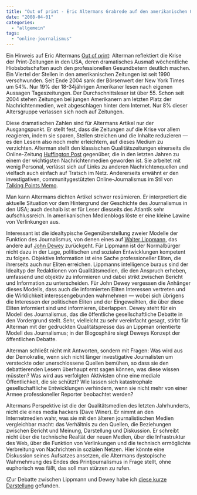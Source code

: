 ```yaml
---
title: "Out of print - Eric Altermans Grabrede auf den amerikanischen Qualitätsjournalismus"
date: "2008-04-01"
categories: 
  - "allgemein"
tags: 
  - "online-journalismus"
---
```


Ein Hinweis auf Eric Altermans [Out of print](http://www.newyorker.com/reporting/2008/03/31/080331fa_fact_alterman?currentPage=all): Alterman reflektiert die Krise der Print-Zeitungen in den USA, deren dramatisches Ausmaß wöchentliche Hiobsbotschaften auch den professionellen Gesundbetern deutlich machen. Ein Viertel der Stellen in den amerikanischen Zeitungen ist seit 1990 verschwunden. Seit Ende 2004 sank der Börsenwert der New York Times um 54%. Nur 19% der 18-34jährigen Amerikaner lesen nach eigenen Aussagen Tageszeitungen. Der Durchschnittsleser ist über 55. Schon seit 2004 stehen Zeitungen bei jungen Amerikanern am letzten Platz der Nachrichtenmedien, weit abgeschlagen hinter dem Internet. Nur 8% dieser Altersgruppe verlassen sich noch auf Zeitungen.

Diese dramatischen Zahlen sind für Altermans Artikel nur der Ausgangspunkt. Er stellt fest, dass die Zeitungen auf die Krise vor allem reagieren, indem sie sparen, Stellen streichen und die Inhalte reduzieren — es den Lesern also noch mehr erleichtern, auf dieses Medium zu verzichten. Alterman stellt den klassischen Qualitätszeitungen einerseits die Online-Zeitung [Huffington Post](http://www.huffingtonpost.com/ "Breaking News and Opinion on The Huffington Post") gegenüber, die in den letzten Jahren zu einem der wichtigsten Nachrichtenmedien geworden ist. Sie arbeitet mit wenig Personal, verlässt sich auf Links zu anderen Nachrichtenquellen und vielfach auch einfach auf Tratsch im Netz. Andererseits erwähnt er den investigativen, communitygestützten Online-Journalismus im Stil von [Talking Points Memo](http://talkingpointsmemo.com/ "Talking Points Memo").

Man kann Altermans dichten Artikel schwer resümieren. Er interpretiert die aktuelle Situation vor dem Hintergrund der Geschichte des Journalismus in den USA; auch deshalb ist er für Leser diesseits des Atlantik sehr aufschlussreich. In amerikanischen Medienblogs löste er eine kleine Lawine von Verlinkungen aus.

Interessant ist die idealtypische Gegenüberstellung zweier Modelle der Funktion des Journalismus, von denen eines auf [Walter Lippmann](http://en.wikipedia.org/wiki/Walter_Lippmann "Walter Lippmann - Wikipedia, the free encyclopedia"), das andere auf [John Dewey](http://de.wikipedia.org/wiki/John_Dewey "John Dewey – Wikipedia") zurückgeht. Für Lippmann ist der Normalbürger nicht dazu in der Lage, politischen und sozialen Entwicklungen kompetent zu folgen. Objektive Information ist eine Sache professioneller Eliten, die ihrerseits auch nur Eliten erreichen. Lippmanns intelligence buraus sind der Idealtyp der Redaktionen von Qualitätsmedien, die den Anspruch erheben, umfassend und objektiv zu informieren und dabei strikt zwischen Bericht und Information zu unterscheiden. Für John Dewey vergessen die Anhänger dieses Modells, dass auch die informierten Eliten Interessen vertreten und die Wirklichkeit interessengebunden wahrnehmen — wobei sich übrigens die Interessen der politischen Eliten und der Eingeweihten, die über diese Eliten informiert sind und informieren, überlappen. Dewey steht für ein Modell des Journalismus, das die öffentliche gesellschaftliche Debatte in den Vordergrund stellt. Sehr, vielleicht zu sehr vereinfacht gesagt, stirbt für Alterman mit der gedruckten Qualitätspresse das an Lippman orientierte Modell des Journalismus; in der Blogosphäre siegt Deweys Konzept der öffentlichen Debatte.

Alterman schließt nicht mit Antworten, sondern mit Fragen: Was wird aus der Demokratie, wenn sich nicht länger investigative Journalisten um versteckte oder unerschlossene Quellen bemühen, so dass sie den debattierenden Lesern überhaupt erst sagen können, was diese wissen müssten? Was wird aus verfolgten Aktivisten ohne eine mediale Öffentlichkeit, die sie schützt? Wie lassen sich katastrophale gesellschaftliche Entwicklungen verhindern, wenn sie nicht mehr von einer Armee professioneller Reporter beobachtet werden?

Altermans Perspektive ist die der Qualitätsmedien des letzten Jahrhunderts, nicht die eines media hackers (Dave Winer). Er nimmt an den Internetmedien wahr, was sie mit den älteren journalistischen Medien vergleichbar macht: das Verhältnis zu den Quellen, die Beziehungen zwischen Bericht und Meinung, Darstellung und Diskussion. Er schreibt nicht über die technische Realtät der neuen Medien, über die Infrastruktur des Web, über die Funktion von Verlinkungen und die technisch ermöglichte Verbreitung von Nachrichten in sozialen Netzen. Hier könnte eine Diskussion seines Aufsatzes ansetzen, die Altermans dystopische Wahrnehmung des Endes des Printjournalismus in Frage stellt, ohne euphorisch was fällt, das soll man stürzen zu rufen.

(Zur Debatte zwischen Lippmann und Dewey habe ich [diese kurze Darstellung](http://www.infoamerica.org/teoria_articulos/lippmann_dewey.htm "Walter Lippmann and John Dewey") gefunden.
